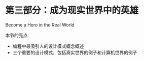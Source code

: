 # 第三部分：成为现实世界中的英雄

Become a Hero in the Real World

本节的亮点:

*   编程中最吸引人的设计模式概念概述
*   三个重要的设计模式，包括真实世界的例子和计算机世界的例子